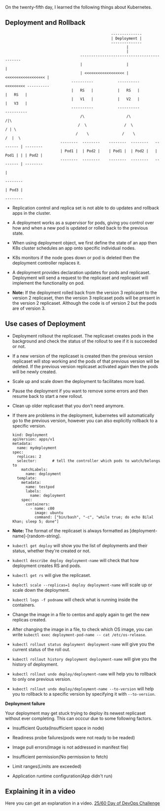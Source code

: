 On the twenty-fifth day, I learned the following things about Kubernetes.

## **Deployment and Rollback**

                                                    --------------
                                                    | Deployment |
                                                    --------------
                                                           |
                                                           |
                                      -------------------------------------------
                                      |                    |                    |
                                      | <<<<<<<<<<<<<<<<<< | <<<<<<<<<<<<<<<<<< |
                                  ----------           ---------- <<<<<<<<< ----------
                                  |   RS   |           |   RS   |           |   RS   |
                                  |   V1   |           |   V2   |           |   V3   |
                                  ----------           ----------           ----------
                                      /\                   /\                   /|\
                                     /  \                 /  \                 / | \
                                    /    \               /    \               /  |  \
                             --------  --------    --------  --------   -------- | --------
                             | Pod1 |  | Pod2 |    | Pod1 |  | Pod2 |   | Pod1 | | | Pod2 |
                             --------  --------    --------  --------   -------- | --------
                                                                                 |
                                                                              --------
                                                                              | Pod3 |
                                                                              --------

- Replication control and replica set is not able to do updates and rollback apps in the cluster.

- A deployment works as a supervisor for pods, giving you control over how and when a new pod is updated or rolled back to the previous state.

- When using deployment object, we first define the state of an app then K8s cluster schedules an app onto specific individual nodes.

- K8s monitors if the node goes down or pod is deleted then the deployment controller replaces it.

- A deployment provides declaration updates for pods and replicaset. Deployment will send a request to the replicaset and replicaset will implement the functionality on pod.

- **Note:** If the deployment rolled back from the version 3 replicaset to the version 2 replicaset, then the version 3 replicaset pods will be present in the version 2 replicaset. Although the code is of version 2 but the pods are of version 3.

## **Use cases of Deployment**

- Deployment rollsout the replicaset. The replicaset creates pods in the background and check the status of the rollout to see if it is succeeded or not.

- If a new version of the replicaset is created then the previous version replicaset will stop working and the pods of that previous version will be deleted. If the previous version replicaset activated again then the pods will be newly created.

- Scale up and scale down the deployment to facilitates more load.

- Pause the deployment if you want to remove some errors and then resume back to start a new rollout.

- Clean up older replicaset that you don't need anymore.

- If there are problems in the deployment, kubernetes will automatically go to the previous version, however you can also explicitly rollback to a specific version.

      kind: Deployment
      apiVersion: apps/v1
      metadata:
        name: mydeployment
      spec:
        replicas: 2
        selector:		# tell the controller which pods to watch/belongs to
          matchLabels:
            name: deployment
        template:
          metadata:
            name: testpod
            labels:
              name: deployment
          spec:
            containers:
              - name: c00
                image: ubuntu
                command: ["bin/bash", "-c", "while true; do echo Bilal Khan; sleep 5; done"]

- **Note:** The format of the replicaset is always formatted as [deployment-name]-[random-string].

- `kubectl get deploy` will show you the list of deployments and their status, whether they're created or not.

- `kubectl describe deploy deployment-name` will check that how deployment creates RS and pods.

- `kubectl get rs` will give the replicaset.

- `kubectl scale --replicas=1 deploy deployment-name` will scale up or scale down the deployment.

- `kubectl logs -f podname` will check what is running inside the containers.

- Change the image in a file to centos and apply again to get the new replicas created.

- After changing the image in a file, to check which OS image, you can write `kubectl exec deployment-pod-name -- cat /etc/os-release`.

- `kubectl rollout status deployment deployment-name` will give you the current status of the roll out.

- `kubectl rollout history deployment deployment-name` will give you the history of deployment.

- `kubectl rollout undo deploy/deployment-name` will help you to rollback to only one previous version. 

- `kubectl rollout undo deploy/deployment-name --to-version` will help you to rollback to a specific version by specifying it with `--to-version`.

**Deployment failure**

Your deployment may get stuck trying to deploy its newest replicaset without ever completing. This can occcur due to some following factors.

- Insufficient Quota(Insufficient space in node)

- Readiness probe failures(pods were not ready to be readed)

- Image pull errors(Image is not addressed in manifest file)

- Insufficient permission(No permission to fetch)

- Limit ranges(Limits are exceeded)

- Application runtime configuration(App didn't run)

## **Explaining it in a video**

Here you can get an explanation in a video. [25/60 Day of DevOps Challenge]()